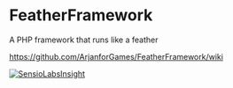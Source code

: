 # FeatherFramework
A PHP framework that runs like a feather

https://github.com/ArjanforGames/FeatherFramework/wiki

[![SensioLabsInsight](https://insight.sensiolabs.com/projects/cf749af2-a9a1-4fc7-982b-0b1bd0af2d2a/big.png)](https://insight.sensiolabs.com/projects/cf749af2-a9a1-4fc7-982b-0b1bd0af2d2a)
